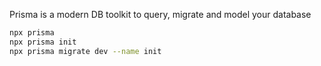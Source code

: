 Prisma is a modern DB toolkit to query, migrate and model your database

```bash
npx prisma
npx prisma init
npx prisma migrate dev --name init
```
